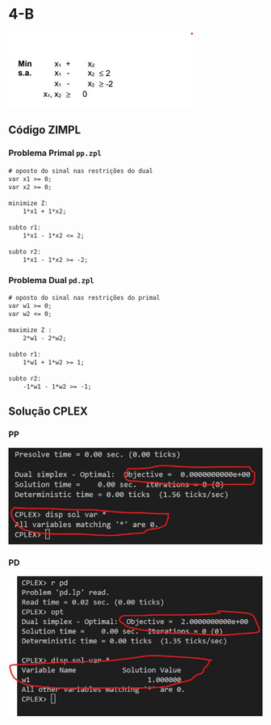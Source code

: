 # 4-B

![image](resources/ex.jpg)

## Código ZIMPL

### Problema Primal `pp.zpl`

    # oposto do sinal nas restrições do dual
    var x1 >= 0;
    var x2 >= 0;

    minimize Z:
        1*x1 + 1*x2;

    subto r1:
        1*x1 - 1*x2 <= 2;

    subto r2:
        1*x1 - 1*x2 >= -2;

### Problema Dual `pd.zpl`

    # oposto do sinal nas restrições do primal
    var w1 >= 0;
    var w2 <= 0;

    maximize Z :
        2*w1 - 2*w2;

    subto r1:
        1*w1 + 1*w2 >= 1;

    subto r2:
        -1*w1 - 1*w2 >= -1;

## Solução CPLEX

### PP

![image](resources/sol-pp.jpg)

### PD

![image](resources/sol-pd.jpg)
